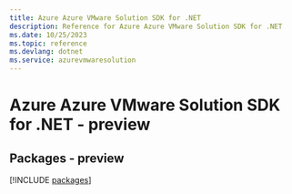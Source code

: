 ```yaml
---
title: Azure Azure VMware Solution SDK for .NET
description: Reference for Azure Azure VMware Solution SDK for .NET
ms.date: 10/25/2023
ms.topic: reference
ms.devlang: dotnet
ms.service: azurevmwaresolution
---
```

# Azure Azure VMware Solution SDK for .NET - preview
## Packages - preview
[!INCLUDE [packages](azure-vmware-solution-index.md)]